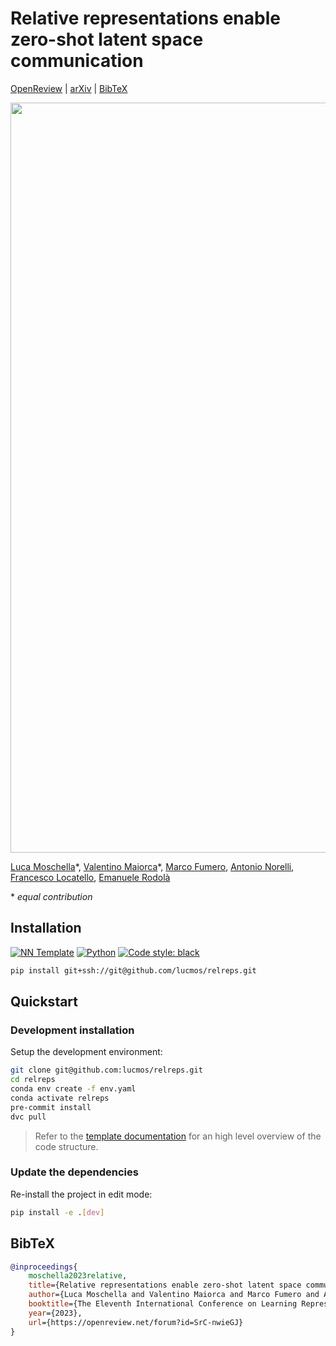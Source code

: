 # Relative representations enable zero-shot latent space communication

[OpenReview](https://openreview.net/forum?id=SrC-nwieGJ) | [arXiv](https://arxiv.org/abs/2209.15430) | [BibTeX](#bibtex)

<p align="center">
    <img alt="NN Template" src="./data/assets/latent_rotation.svg" width="1200">
</p>

[Luca Moschella](https://luca.moschella.dev/)\*,
[Valentino Maiorca](https://gladia.di.uniroma1.it/authors/maiorca/)\*,
[Marco Fumero](https://gladia.di.uniroma1.it/authors/fumero/),
[Antonio Norelli](https://noranta4.com/),
[Francesco Locatello](https://www.francescolocatello.com/),
[Emanuele Rodolà](https://gladia.di.uniroma1.it/authors/rodola/)

\* *equal contribution*

## Installation
<p align="left">
    <a href="https://github.com/grok-ai/nn-template"><img alt="NN Template" src="https://shields.io/badge/nn--template-0.2.1-emerald?style=flat&labelColor=gray"></a>
    <a href="https://www.python.org/downloads/"><img alt="Python" src="https://img.shields.io/badge/python-3.9-blue.svg"></a>
    <a href="https://black.readthedocs.io/en/stable/"><img alt="Code style: black" src="https://img.shields.io/badge/code%20style-black-000000.svg"></a>
</p>

```bash
pip install git+ssh://git@github.com/lucmos/relreps.git
```


## Quickstart

### Development installation

Setup the development environment:

```bash
git clone git@github.com:lucmos/relreps.git
cd relreps
conda env create -f env.yaml
conda activate relreps
pre-commit install
dvc pull
```

> Refer to the [template documentation](https://grok-ai.github.io/nn-template/0.2/) for an high level overview of the code structure.

### Update the dependencies

Re-install the project in edit mode:

```bash
pip install -e .[dev]
```


## BibTeX

```bibtex
@inproceedings{
    moschella2023relative,
    title={Relative representations enable zero-shot latent space communication},
    author={Luca Moschella and Valentino Maiorca and Marco Fumero and Antonio Norelli and Francesco Locatello and Emanuele Rodol{\`a}},
    booktitle={The Eleventh International Conference on Learning Representations },
    year={2023},
    url={https://openreview.net/forum?id=SrC-nwieGJ}
}
```
